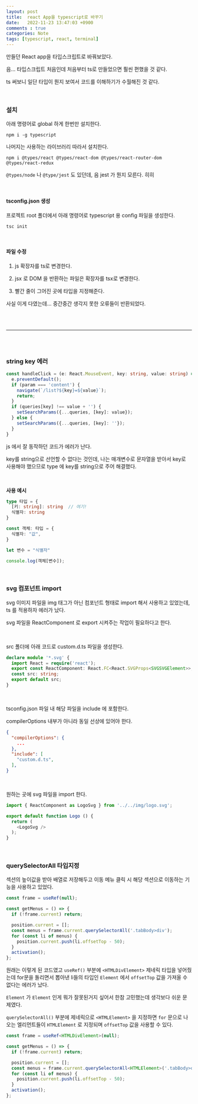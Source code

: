 ```yaml
---
layout: post
title:  react App을 typescript로 바꾸기
date:   2022-11-23 13:47:03 +0900
comments : true
categories: Note
tags: [typescript, react, terminal]
---
```


만들던 React app을 타입스크립트로 바꿔보았다.

음... 타입스크립트 처음인데 처음부터 ts로 만들었으면 훨씬 편했을 것 같다.

ts 써보니 일단 타입이 뭔지 보여서 코드를 이해하기가 수월해진 것 같다.

<br>

### 설치

아래 명령어로 global 하게 한번만 설치한다.

```terminal
npm i -g typescript
```

나머지는 사용하는 라이브러리 따라서 설치한다.

```terminal
npm i @types/react @types/react-dom @types/react-router-dom @types/react-redux
```

`@types/node` 나 `@type/jest` 도 있던데, 음 jest 가 뭔지 모른다. 히히

<br>

#### tsconfig.json 생성

프로젝트 root 폴더에서 아래 명령어로 typescript 용 config 파일을 생성한다.

```terminal
tsc init
```

<br>

#### 파일 수정

1. js 확장자를 ts로 변경한다.

2. jsx 로 DOM 을 반환하는 파일은 확장자를 tsx로 변경한다.

3. 빨간 줄이 그어진 곳에 타입을 지정해준다.

사실 이게 다였는데... 중간중간 생각지 못한 오류들이 반환되었다.

<br><br>
<hr>
<br><br>

### string key 에러

```typescript
const handleClick = (e: React.MouseEvent, key: string, value: string) => {
  e.preventDefault();
  if (param === 'content') {
    navigate(`/list?${key}=${value}`);
    return;
  }
  if (queries[key] !== value + '') {
    setSearchParams({...queries, [key]: value});
  } else {
    setSearchParams({...queries, [key]: ''});
  }
}
```

js 에서 잘 동작하던 코드가 에러가 난다.

key를 string으로 선언할 수 없다는 것인데, 나는 매개변수로 문자열을 받아서 key로 사용해야 했으므로 type 에 key를 string으로 주어 해결했다.

<br>

**사용 예시**

```typescript
type 타입 = {
  [키: string]: string  // 여기!
  식별자: string
}

const 객체: 타입 = {
  식별자: "값",
}

let 변수 = "식별자"

console.log(객체[변수]);
```

<br>

### svg 컴포넌트 import

svg 이미지 파일을 img 태그가 아닌 컴포넌트 형태로 import 해서 사용하고 있었는데, ts 를 적용하자 에러가 났다.

svg 파일을 ReactComponent 로 export 시켜주는 작업이 필요하다고 한다.

<br>

src 폴더에 아래 코드로 custom.d.ts 파일을 생성한다.

```typescript
declare module '*.svg' {
  import React = require('react');
  export const ReactComponent: React.FC<React.SVGProps<SVGSVGElement>>;
  const src: string;
  export default src;
}
```

<br>

tsconfig.json 파일 내 해당 파일을 include 에 포함한다.

compilerOptions 내부가 아니라 동일 선상에 있어야 한다.

```json
{
  "compilerOptions": {
    ...
  },
  "include": [
    "custom.d.ts",
  ],
}
```

<br>

원하는 곳에 svg 파일을 import 한다.

```typescript
import { ReactComponent as LogoSvg } from '../../img/logo.svg';

export default function Logo () {
  return (
    <LogoSvg />
  );
}
```

<br>

### querySelectorAll 타입지정

섹션의 높이값을 받아 배열로 저장해두고 이동 메뉴 클릭 시 해당 섹션으로 이동하는 기능을 사용하고 있었다.

```javascript
const frame = useRef(null);

const getMenus = () => {
  if (!frame.current) return;

  position.current = [];
  const menus = frame.current.querySelectorAll('.tabBody>div');
  for (const li of menus) {
    position.current.push(li.offsetTop - 50);
  }
  activation();
};
```

원래는 이렇게 된 코드였고 `useRef()` 부분에 `<HTMLDivElement>` 제네릭 타입을 넣어줬는데 for문을 돌리면서 뽑아낸 li들의 타입인 `Element` 에서 `offsetTop` 값을 가져올 수 없다는 에러가 났다.

`Element` 가 `Element` 인게 뭐가 잘못된거지 싶어서 한참 고민했는데 생각보다 쉬운 문제였다.

`querySelectorAll()` 부분에 제네릭으로 `<HTMLElement>` 을 지정하면 `for` 문으로 나오는 엘리먼트들이 `HTMLElement` 로 지정되며 `offsetTop` 값을 사용할 수 있다.

```typescript
const frame = useRef<HTMLDivElement>(null);

const getMenus = () => {
  if (!frame.current) return;

  position.current = [];
  const menus = frame.current.querySelectorAll<HTMLElement>('.tabBody>div');
  for (const li of menus) {
    position.current.push(li.offsetTop - 50);
  }
  activation();
};
```

<br>

